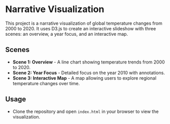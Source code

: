 # Narrative Visualization

This project is a narrative visualization of global temperature changes from 2000 to 2020. It uses D3.js to create an interactive slideshow with three scenes: an overview, a year focus, and an interactive map.

## Scenes
- **Scene 1: Overview** - A line chart showing temperature trends from 2000 to 2020.
- **Scene 2: Year Focus** - Detailed focus on the year 2010 with annotations.
- **Scene 3: Interactive Map** - A map allowing users to explore regional temperature changes over time.

## Usage
- Clone the repository and open `index.html` in your browser to view the visualization.
